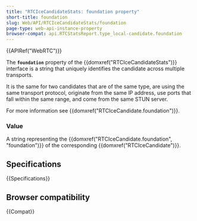 ```yaml
---
title: "RTCIceCandidateStats: foundation property"
short-title: foundation
slug: Web/API/RTCIceCandidateStats/foundation
page-type: web-api-instance-property
browser-compat: api.RTCStatsReport.type_local-candidate.foundation
---
```


{{APIRef("WebRTC")}}

The **`foundation`** property of the {{domxref("RTCIceCandidateStats")}} interface is a string that uniquely identifies the candidate across multiple transports.

It is the same for two candidates that are of the same type, are using the same transport protocol, originate from the same IP address, use ports that fall within the same range, and come from the same STUN server.

For more information see {{domxref("RTCIceCandidate.foundation")}}.

### Value

A string representing the {{domxref("RTCIceCandidate.foundation", "foundation")}} of the corresponding {{domxref("RTCIceCandidate")}}.

## Specifications

{{Specifications}}

## Browser compatibility

{{Compat}}
